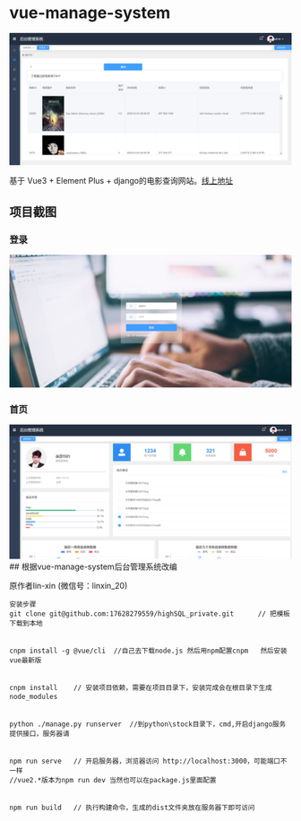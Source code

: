 # vue-manage-system

<a>
    <img src=".\screenshots\1.png" alt="vue">
</a>

基于 Vue3 + Element Plus + django的电影查询网站。[线上地址](https://github.com/17628279559/highSQL_private)

## 项目截图

### 登录
<a>
    <img src=".\screenshots\3.png" alt="vue">
</a>

### 首页

<a>
    <img src=".\screenshots\2.png" alt="vue">
</a>
## 根据vue-manage-system后台管理系统改编

原作者lin-xin (微信号：linxin_20)

```
安装步骤
git clone git@github.com:17628279559/highSQL_private.git      // 把模板下载到本地


cnpm install -g @vue/cli  //自己去下载node.js 然后用npm配置cnpm   然后安装vue最新版


cnpm install    // 安装项目依赖，需要在项目目录下，安装完成会在根目录下生成node_modules     


python ./manage.py runserver  //到python\stock目录下，cmd,开启django服务 提供接口，服务器请


npm run serve   // 开启服务器，浏览器访问 http://localhost:3000，可能端口不一样
//vue2.*版本为npm run dev 当然也可以在package.js里面配置


npm run build   // 执行构建命令，生成的dist文件夹放在服务器下即可访问
```
